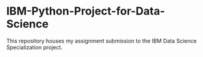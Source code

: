 # IBM-Python-Project-for-Data-Science
This repository houses my assignment submission to the IBM Data Science Specialization project.
